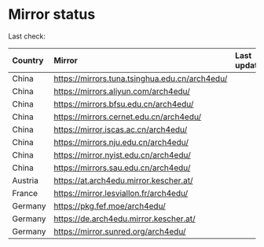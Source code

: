 <script src="./time.js"></script>
# Mirror status
Last check: <script type="text/javascript">localize(1716211324.1266985);</script>

|Country|Mirror|Last update|
|:------|:-----|:----------|
|China|https://mirrors.tuna.tsinghua.edu.cn/arch4edu/|<script type="text/javascript">localize(1716186948);</script>|
|China|https://mirrors.aliyun.com/arch4edu/|<script type="text/javascript">localize(1716186948);</script>|
|China|https://mirrors.bfsu.edu.cn/arch4edu/|<script type="text/javascript">localize(1716143409);</script>|
|China|https://mirrors.cernet.edu.cn/arch4edu/|<script type="text/javascript">localize(1716186948);</script>|
|China|https://mirror.iscas.ac.cn/arch4edu/|<script type="text/javascript">localize(1716186948);</script>|
|China|https://mirrors.nju.edu.cn/arch4edu/|<script type="text/javascript">localize(1716143409);</script>|
|China|https://mirror.nyist.edu.cn/arch4edu/|<script type="text/javascript">localize(1716143409);</script>|
|China|https://mirrors.sau.edu.cn/arch4edu/|<script type="text/javascript">localize(1716186948);</script>|
|Austria|https://at.arch4edu.mirror.kescher.at/|<script type="text/javascript">localize(1716186948);</script>|
|France|https://mirror.lesviallon.fr/arch4edu/|<script type="text/javascript">localize(1716186948);</script>|
|Germany|https://pkg.fef.moe/arch4edu/|<script type="text/javascript">localize(1716186948);</script>|
|Germany|https://de.arch4edu.mirror.kescher.at/|<script type="text/javascript">localize(1716186948);</script>|
|Germany|https://mirror.sunred.org/arch4edu/|<script type="text/javascript">localize(1716186948);</script>|

<script src="./tablefilter/tablefilter.js"></script>
<script src="./table.js"></script>